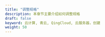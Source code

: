 ```yaml
---
title: "调整规格"
description: 本章节主要介绍如何调整规格
draft: false
keyword: 云计算, 青云, QingCloud, 云服务器，创建
weight: 50
---
```



